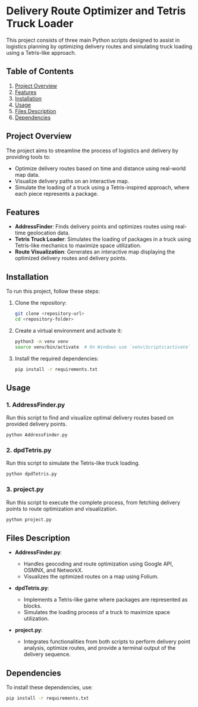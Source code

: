 
# Delivery Route Optimizer and Tetris Truck Loader

This project consists of three main Python scripts designed to assist in logistics planning by optimizing delivery routes and simulating truck loading using a Tetris-like approach.

## Table of Contents
1. [Project Overview](#project-overview)
2. [Features](#features)
3. [Installation](#installation)
4. [Usage](#usage)
5. [Files Description](#files-description)
6. [Dependencies](#dependencies)

## Project Overview

The project aims to streamline the process of logistics and delivery by providing tools to:
- Optimize delivery routes based on time and distance using real-world map data.
- Visualize delivery paths on an interactive map.
- Simulate the loading of a truck using a Tetris-inspired approach, where each piece represents a package.

## Features

- **AddressFinder**: Finds delivery points and optimizes routes using real-time geolocation data.
- **Tetris Truck Loader**: Simulates the loading of packages in a truck using Tetris-like mechanics to maximize space utilization.
- **Route Visualization**: Generates an interactive map displaying the optimized delivery routes and delivery points.

## Installation

To run this project, follow these steps:

1. Clone the repository:
    ```bash
    git clone <repository-url>
    cd <repository-folder>
    ```
2. Create a virtual environment and activate it:
    ```bash
    python3 -m venv venv
    source venv/bin/activate  # On Windows use `venv\Scripts\activate`
    ```
3. Install the required dependencies:
    ```bash
    pip install -r requirements.txt
    ```

## Usage

### 1. AddressFinder.py
Run this script to find and visualize optimal delivery routes based on provided delivery points.

```bash
python AddressFinder.py
```

### 2. dpdTetris.py
Run this script to simulate the Tetris-like truck loading.

```bash
python dpdTetris.py
```

### 3. project.py
Run this script to execute the complete process, from fetching delivery points to route optimization and visualization.

```bash
python project.py
```

## Files Description

- **AddressFinder.py**: 
    - Handles geocoding and route optimization using Google API, OSMNX, and NetworkX.
    - Visualizes the optimized routes on a map using Folium.

- **dpdTetris.py**: 
    - Implements a Tetris-like game where packages are represented as blocks.
    - Simulates the loading process of a truck to maximize space utilization.

- **project.py**: 
    - Integrates functionalities from both scripts to perform delivery point analysis, optimize routes, and provide a terminal output of the delivery sequence.

## Dependencies

To install these dependencies, use:
```bash
pip install -r requirements.txt
```
